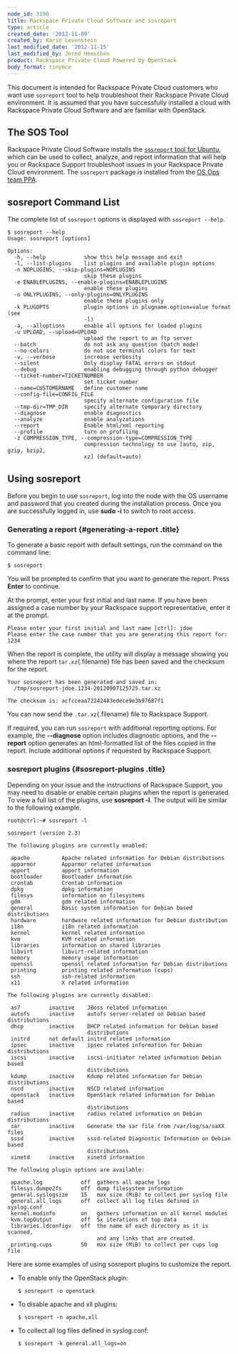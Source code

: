 ```yaml
---
node_id: 3190
title: Rackspace Private Cloud Software and sosreport
type: article
created_date: '2012-11-09'
created_by: Karin Levenstein
last_modified_date: '2012-11-15'
last_modified_by: Jered Heeschen
product: Rackspace Private Cloud Powered by OpenStack
body_format: tinymce
---
```


This document is intended for Rackspace Private Cloud customers who want
use `sosreport` tool to help troubleshoot their Rackspace Private Cloud
environment. It is assumed that you have successfully installed a cloud
with Rackspace Private Cloud Software and are familiar with OpenStack.

[]()The SOS Tool
----------------

Rackspace Private Cloud Software installs the
<a href="https://github.com/sosreport/sosreport" class="link"><code>sosreport</code> tool for Ubuntu</a>,
which can be used to collect, analyze, and report information that will
help you or Rackspace Support troubleshoot issues in your Rackspace
Private Cloud environment. The `sosreport` package is installed from the
<a href="https://launchpad.net/~osops-packaging/+archive/ppa" class="link">OS Ops team PPA</a>.

[]()sosreport Command List
--------------------------

The complete list of `sosreport` options is displayed with
`sosreport --help`.

``` {.screen}
$ sosreport --help
Usage: sosreport [options]

Options:
  -h, --help            show this help message and exit
  -l, --list-plugins    list plugins and available plugin options
  -n NOPLUGINS, --skip-plugins=NOPLUGINS
                        skip these plugins
  -e ENABLEPLUGINS, --enable-plugins=ENABLEPLUGINS
                        enable these plugins
  -o ONLYPLUGINS, --only-plugins=ONLYPLUGINS
                        enable these plugins only
  -k PLUGOPTS           plugin options in plugname.option=value format (see
                        -l)
  -a, --alloptions      enable all options for loaded plugins
  -u UPLOAD, --upload=UPLOAD
                        upload the report to an ftp server
  --batch               do not ask any question (batch mode)
  --no-colors           do not use terminal colors for text
  -v, --verbose         increase verbosity
  --silent              Only display FATAL errors on stdout
  --debug               enabling debugging through python debugger
  --ticket-number=TICKETNUMBER
                        set ticket number
  --name=CUSTOMERNAME   define customer name
  --config-file=CONFIG_FILE
                        specify alternate configuration file
  --tmp-dir=TMP_DIR     specify alternate temporary directory
  --diagnose            enable diagnostics
  --analyze             enable analyzations
  --report              Enable html/xml reporting
  --profile             turn on profiling
  -z COMPRESSION_TYPE, --compression-type=COMPRESSION_TYPE
                        compression technology to use [auto, zip, gzip, bzip2,
                        xz] (default=auto)
```

<div class="section" title="Using sosreport">

[]()Using sosreport
-------------------

Before you begin to use `sosreport`, log into the node with the OS
username and password that you created during the installation process.
Once you are successfully logged in, use <span class="command">**sudo
-i**</span> to switch to root access.

<div class="section" title="Generating a report">

### []()Generating a report {#generating-a-report .title}

To generate a basic report with default settings, run the command on the
command line:

``` {.screen}
$ sosreport
```

You will be prompted to confirm that you want to generate the report.
Press <span class="bold">**Enter**</span> to continue.

At the prompt, enter your first initial and last name. If you have been
assigned a case number by your Rackspace support representative, enter
it at the prompt.

``` {.screen}
Please enter your first initial and last name [ctrl]: jdoe
Please enter the case number that you are generating this report for: 1234
```

When the report is complete, the utility will display a message showing
you where the report `tar.xz`{.filename} file has been saved and the
checksum for the report.

``` {.screen}
Your sosreport has been generated and saved in:
  /tmp/sosreport-jdoe.1234-20120907125725.tar.xz

The checksum is: acfcceaa72242483edece9e3b97687f1
```

You can now send the `.tar.xz`{.filename} file to Rackspace Support.

If required, you can run `sosreport` with additional reporting options.
For example, the <span class="command">**--diagnose**</span> option
includes diagnostic options, and the <span
class="command">**--report**</span> option generates an html-formatted
list of the files copied in the report. Include additional options if
requested by Rackspace Support.

<div class="section" title="sosreport plugins">

### []()sosreport plugins {#sosreport-plugins .title}

Depending on your issue and the instructions of Rackspace Support, you
may need to disable or enable certain plugins when the report is
generated. To view a full list of the plugins, use <span
class="command">**sosreport -l**</span>. The output will be similar to
the following example.

``` {.screen}
root@ctrl:~# sosreport -l

sosreport (version 2.3)

The following plugins are currently enabled:

 apache          Apache related information for Debian distributions
 apparmor        Apparmor related information
 apport          apport information
 bootloader      Bootloader information
 crontab         Crontab information
 dpkg            dpkg information
 filesys         information on filesystems
 gdm             gdm related information
 general         Basic system information for Debian based distributions
 hardware        hardware related information for Debian distribution
 i18n            i18n related information
 kernel          kernel related information
 kvm             KVM related information
 libraries       information on shared libraries
 libvirt         libvirt-related information
 memory          memory usage information
 openssl         openssl related information for Debian distributions
 printing        printing related information (cups)
 ssh             ssh-related information
 x11             X related information

The following plugins are currently disabled:

 as7         inactive    JBoss related information
 autofs      inactive    autofs server-related on Debian based distributions
 dhcp        inactive    DHCP related information for Debian based
                         distributions
 initrd      not default initrd related information
 ipsec       inactive    ipsec related information for Debian distributions
 iscsi       inactive    iscsi-initiator related information Debian based
                         distributions
 kdump       inactive    Kdump related information for Debian distributions
 nscd        inactive    NSCD related information
 openstack   inactive    OpenStack related information for Debian based
                         distributions
 radius      inactive    radius related information on Debian distributions
 sar         inactive    Generate the sar file from /var/log/sa/saXX files
 sssd        inactive    sssd-related Diagnostic Information on Debian based
                         distributions
 xinetd      inactive    xinetd information

The following plugin options are available:

 apache.log            off  gathers all apache logs
 filesys.dumpe2fs      off  dump filesystem information
 general.syslogsize    15   max size (MiB) to collect per syslog file
 general.all_logs      off  collect all log files defined in syslog.conf
 kernel.modinfo        on   gathers information on all kernel modules
 kvm.topOutput         off  5x iterations of top data
 libraries.ldconfigv   off  the name of each directory as it is scanned,
                            and any links that are created.
 printing.cups         50   max size (MiB) to collect per cups log file
```

Here are some examples of using sosreport plugins to customize the
report.

-   To enable only the OpenStack plugin:

    ``` {.screen}
    $ sosreport -o openstack
    ```

-   To disable apache and xll plugins:

    ``` {.screen}
    $ sosreport -n apache,xll
    ```

-   To collect all log files defined in syslog.conf:

    ``` {.screen}
    $ sosreport -k general.all_logs=on
    ```

</div>

</div>

</div>

